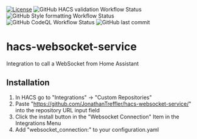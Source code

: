 [![License](https://img.shields.io/github/license/JonathanTreffler/hacs-websocket-service?style=flat-square)](https://github.com/JonathanTreffler/hacs-websocket-service/blob/master/LICENSE)
![GitHub HACS validation Workflow Status](https://img.shields.io/github/workflow/status/JonathanTreffler/hacs-websocket-service/HACS%20validation?label=HACS%20validation&style=flat-square)
![GitHub Style formatting Workflow Status](https://img.shields.io/github/workflow/status/JonathanTreffler/hacs-websocket-service/Style%20formatting?label=Style%20formatting&style=flat-square)
![GitHub CodeQL Workflow Status](https://img.shields.io/github/workflow/status/JonathanTreffler/hacs-websocket-service/CodeQL?label=CodeQL&style=flat-square)
![GitHub last commit](https://img.shields.io/github/last-commit/JonathanTreffler/hacs-websocket-service?style=flat-square)

# hacs-websocket-service
Integration to call a WebSocket from Home Assistant

## Installation

1. In HACS go to "Integrations" -> "Custom Repositories"
1. Paste "https://github.com/JonathanTreffler/hacs-websocket-service/" into the repository URL input field
1. Click the install button in the "Websocket Connection" Item in the Integrations Menu
1. Add "websocket_connection:" to your configuration.yaml
